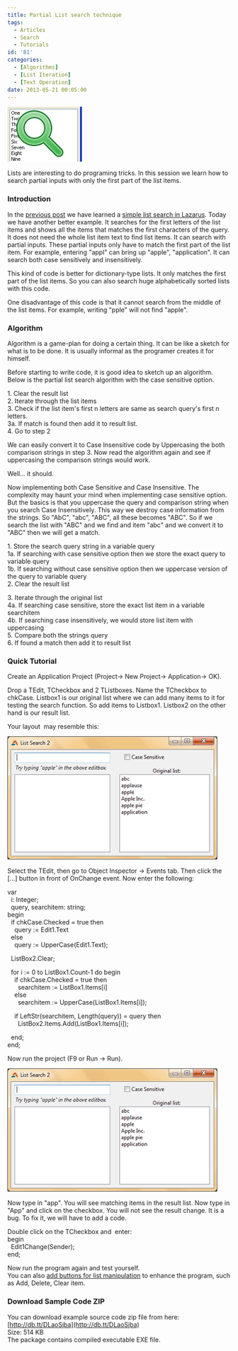 ```yaml
---
title: Partial List search technique
tags:
  - Articles
  - Search
  - Tutorials
id: '81'
categories:
  - [Algorithms]
  - [List Iteration]
  - [Text Operation]
date: 2013-05-21 00:05:00
---
```


![Partial list search in Lazarus](partial-list-search-technique/search-list-thumb.gif "Partial list search in Lazarus")

Lists are interesting to do programing tricks. In this session we learn how to search partial inputs with only the first part of the list items.
<!-- more -->
  
  

### Introduction

In the [previous post](http://lazplanet.blogspot.com/2013_05_01_archive.html) we have learned a [simple list search in Lazarus](http://lazplanet.blogspot.com/2013/05/simple-list-search-program.html). Today we have another better example. It searches for the first letters of the list items and shows all the items that matches the first characters of the query. It does not need the whole list item text to find list items. It can search with partial inputs. These partial inputs only have to match the first part of the list item. For example, entering "appl" can bring up "apple", "application". It can search both case sensitively and insensitively.  
  
This kind of code is better for dictionary-type lists. It only matches the first part of the list items. So you can also search huge alphabetically sorted lists with this code.  
  
One disadvantage of this code is that it cannot search from the middle of the list items. For example, writing "pple" will not find "apple".  
  

### Algorithm

Algorithm is a game-plan for doing a certain thing. It can be like a sketch for what is to be done. It is usually informal as the programer creates it for himself.  
  
Before starting to write code, it is good idea to sketch up an algorithm. Below is the partial list search algorithm with the case sensitive option.  
  
1\. Clear the result list  
2\. Iterate through the list items  
3\. Check if the list item's first n letters are same as search query's first n letters.  
3a. If match is found then add it to result list.  
4\. Go to step 2  
  
We can easily convert it to Case Insensitive code by Uppercasing the both comparison strings in step 3. Now read the algorithm again and see if uppercasing the comparison strings would work.  
  
Well... it should.  
  
Now implementing both Case Sensitive and Case Insensitive. The complexity may haunt your mind when implementing case sensitive option. But the basics is that you uppercase the query and comparison string when you search Case Insensitively. This way we destroy case information from the strings. So "AbC", "abc", "ABC", all these becomes "ABC". So if we search the list with "ABC" and we find and item "abc" and we convert it to "ABC" then we will get a match.  
  
1\. Store the search query string in a variable query  
1a. If searching with case sensitive option then we store the exact query to variable query  
1b. If searching without case sensitive option then we uppercase version of the query to variable query  
2\. Clear the result list  
  
3\. Iterate through the original list  
4a. If searching case sensitive, store the exact list item in a variable searchitem  
4b. If searching case insensitively, we would store list item with uppercasing  
5\. Compare both the strings query  
6\. If found a match then add it to result list  
  

### Quick Tutorial

Create an Application Project (Project-> New Project-> Application-> OK).  
  
Drop a TEdit, TCheckbox and 2 TListboxes. Name the TCheckbox to chkCase. Listbox1 is our original list where we can add many items to it for testing the search function. So add items to Listbox1. Listbox2 on the other hand is our result list.  
  
Your layout  may resemble this:  
  

![Partial list search program in Lazarus](partial-list-search-technique/partial-list-search-lazarus.gif "Partial list search program in Lazarus")

  
Select the TEdit, then go to Object Inspector -> Events tab. Then click the \[...\] button in front of OnChange event. Now enter the following:  
  
var  
  i: Integer;  
  query, searchitem: string;  
begin  
  if chkCase.Checked = true then  
    query := Edit1.Text  
  else  
    query := UpperCase(Edit1.Text);  
  
  ListBox2.Clear;  
  
  for i := 0 to ListBox1.Count-1 do begin  
    if chkCase.Checked = true then  
      searchitem := ListBox1.Items\[i\]  
    else  
      searchitem := UpperCase(ListBox1.Items\[i\]);  
  
    if LeftStr(searchitem, Length(query)) = query then  
      ListBox2.Items.Add(ListBox1.Items\[i\]);  
  
  end;  
end;  
  
Now run the project (F9 or Run -> Run).  
  

![Partial list search program with case senstive option in Lazarus](partial-list-search-technique/partial-list-search-lazarus.gif "Partial list search program with case senstive option in Lazarus")

  
Now type in "app". You will see matching items in the result list. Now type in "App" and click on the checkbox. You will not see the result change. It is a bug. To fix it, we will have to add a code.  
  
Double click on the TCheckbox and  enter:  
begin  
  Edit1Change(Sender);  
end;  
  
Now run the program again and test yourself.  
You can also [add buttons for list manipulation](http://lazplanet.blogspot.com/2013/05/how-to-add-delete-clear-items-of-listbox.html) to enhance the program, such as Add, Delete, Clear item.  
  

### Download Sample Code ZIP

You can download example source code zip file from here: [http://db.tt/DLaoSjba](http://db.tt/DLaoSjba)  
Size: 514 KB  
The package contains compiled executable EXE file.